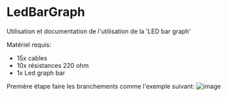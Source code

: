 # LedBarGraph
Utilisation et documentation de l'utilisation de la 'LED bar graph'

Matériel requis:
- 15x cables
- 10x résistances 220 ohm
- 1x Led graph bar

Première étape faire les branchements comme l'exemple suivant:
![image](https://user-images.githubusercontent.com/57108189/153434218-cd037d49-301c-460a-b9f0-4385fe0257df.png)

